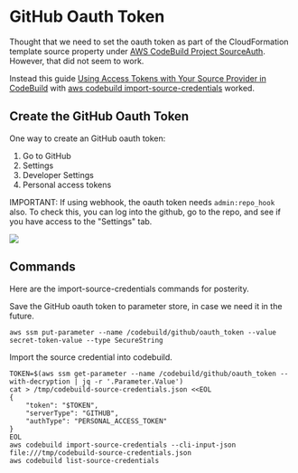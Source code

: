 # GitHub Oauth Token

Thought that we need to set the oauth token as part of the CloudFormation template source property under [AWS CodeBuild Project SourceAuth](https://docs.aws.amazon.com/AWSCloudFormation/latest/UserGuide/aws-properties-codebuild-project-sourceauth.html). However, that did not seem to work.

Instead this guide [Using Access Tokens with Your Source Provider in CodeBuild](https://docs.aws.amazon.com/codebuild/latest/userguide/sample-access-tokens.html) with [aws codebuild import-source-credentials](https://docs.aws.amazon.com/cli/latest/reference/codebuild/import-source-credentials.html) worked.

## Create the GitHub Oauth Token

One way to create an GitHub oauth token:

1. Go to GitHub
2. Settings
3. Developer Settings
4. Personal access tokens

IMPORTANT: If using webhook, the oauth token needs `admin:repo_hook` also.  To check this, you can log into the github, go to the repo, and see if you have access to the "Settings" tab.

![](https://raw.githubusercontent.com/tongueroo/codebuild/master/img/github-admin-settings-tab.png)

## Commands

Here are the import-source-credentials commands for posterity.

Save the GitHub oauth token to parameter store, in case we need it in the future.

    aws ssm put-parameter --name /codebuild/github/oauth_token --value secret-token-value --type SecureString

Import the source credential into codebuild.

    TOKEN=$(aws ssm get-parameter --name /codebuild/github/oauth_token --with-decryption | jq -r '.Parameter.Value')
    cat > /tmp/codebuild-source-credentials.json <<EOL
    {
        "token": "$TOKEN",
        "serverType": "GITHUB",
        "authType": "PERSONAL_ACCESS_TOKEN"
    }
    EOL
    aws codebuild import-source-credentials --cli-input-json file:///tmp/codebuild-source-credentials.json
    aws codebuild list-source-credentials
